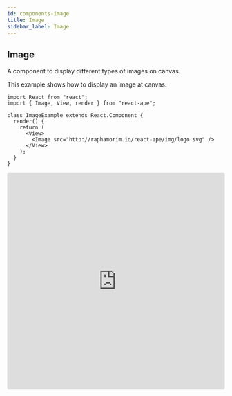 ```yaml
---
id: components-image
title: Image
sidebar_label: Image
---
```


## Image

A component to display different types of images on canvas.

This example shows how to display an image at canvas.
```JS
import React from "react";
import { Image, View, render } from "react-ape";

class ImageExample extends React.Component {
  render() {
    return (
      <View>
        <Image src="http://raphamorim.io/react-ape/img/logo.svg" />
      </View>
    );
  }
}
```
<iframe src="https://codesandbox.io/embed/24zmzm07my?hidenavigation=1" style="width:100%; height:500px; border:0; border-radius: 4px; overflow:hidden;" sandbox="allow-modals allow-forms allow-popups allow-scripts allow-same-origin"></iframe>